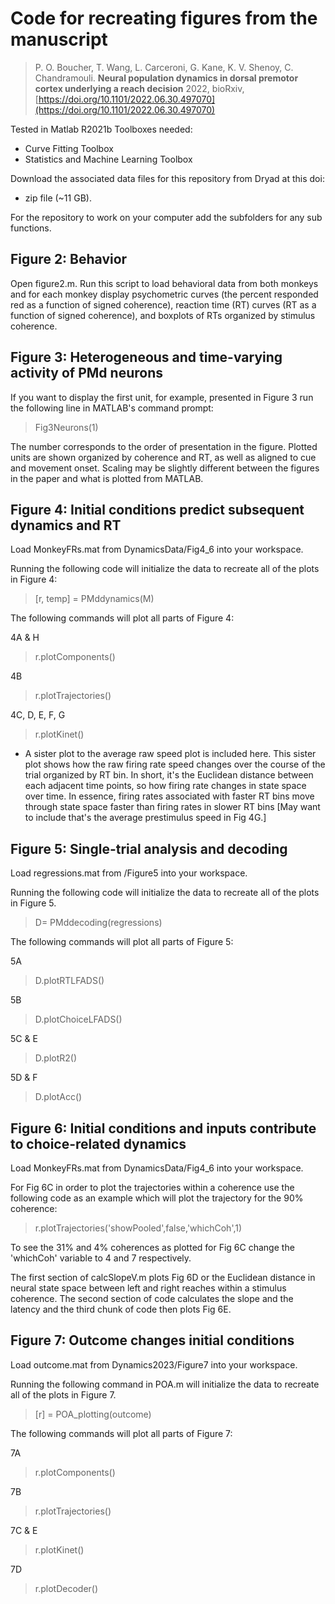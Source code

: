 # Code for recreating figures from the manuscript
> P. O. Boucher, T. Wang, L. Carceroni, G. Kane, K. V. Shenoy, C. Chandramouli.
> **Neural population dynamics in dorsal premotor cortex underlying a reach
decision**
>  2022, bioRxiv, [https://doi.org/10.1101/2022.06.30.497070](https://doi.org/10.1101/2022.06.30.497070)



Tested in Matlab R2021b
Toolboxes needed: 
- Curve Fitting Toolbox
- Statistics and Machine Learning Toolbox

Download the associated data files for this repository from Dryad at this doi:
- zip file (~11 GB).

For the repository to work on your computer add the subfolders for any sub functions. 


## Figure 2: Behavior

Open figure2.m. Run this script to load behavioral data from both monkeys and for each monkey display psychometric curves (the percent responded red as a function of signed coherence), reaction time (RT) curves (RT as a function of signed coherence), and boxplots of RTs organized by stimulus coherence.

## Figure 3: Heterogeneous and time-varying activity of PMd neurons 
 
If you want to display the first unit, for example, presented in Figure 3 run the following line in MATLAB's command prompt:
 >Fig3Neurons(1)

The number corresponds to the order of presentation in the figure. Plotted units are shown organized by coherence and RT, as well as aligned to cue and movement onset. Scaling may be slightly different between the figures in the paper and what is plotted from MATLAB.

## Figure 4: Initial conditions predict subsequent dynamics and RT

Load MonkeyFRs.mat from DynamicsData/Fig4_6 into your workspace.

Running the following code will initialize the data to recreate all of the plots in Figure 4:
> [r, temp] = PMddynamics(M) 

 The following commands will plot all parts of Figure 4: 

4A & H
>r.plotComponents() 

4B
> r.plotTrajectories() 

4C, D, E, F, G
> r.plotKinet() 

- A sister plot to the average raw speed plot is included here. This sister plot shows how the raw firing rate speed changes over the course of the trial organized by RT bin. In short, it's the Euclidean distance between each adjacent time points, so how firing rate changes in state space over time. In essence, firing rates associated with faster RT bins move through state space faster than firing rates in slower RT bins [May want to include that's the average prestimulus speed in Fig 4G.]


## Figure 5: Single-trial analysis and decoding
Load regressions.mat from /Figure5 into your workspace.

Running the following code will initialize the data to recreate all of the plots in Figure 5. 
> D= PMddecoding(regressions) 

The following commands will plot all parts of Figure 5: 

5A
>D.plotRTLFADS() 

5B
>D.plotChoiceLFADS()

5C & E
>D.plotR2() 

5D & F
>D.plotAcc() 

## Figure 6: Initial conditions and inputs contribute to choice-related dynamics

Load MonkeyFRs.mat from DynamicsData/Fig4_6 into your workspace.

For Fig 6C in order to plot the trajectories within a coherence use the following code as an example which will plot the trajectory for the 90% coherence: 

> r.plotTrajectories('showPooled',false,'whichCoh',1) 

To see the 31% and 4% coherences as plotted for Fig 6C change the 'whichCoh' variable to 4 and 7 respectively. 

The first section of calcSlopeV.m plots Fig 6D or the Euclidean distance in neural state space between left and right reaches within a stimulus coherence. The second section of code calculates the slope and the latency and the third chunk of code then plots Fig 6E.

## Figure 7: Outcome changes initial conditions

Load outcome.mat from Dynamics2023/Figure7 into your workspace.

Running the following command in POA.m will initialize the data to recreate all of the plots in Figure 7. 
>[r] = POA_plotting(outcome) 
>
The following commands will plot all parts of Figure 7: 

7A
>r.plotComponents()

7B
>r.plotTrajectories()

7C & E
>r.plotKinet()

7D
>r.plotDecoder()
